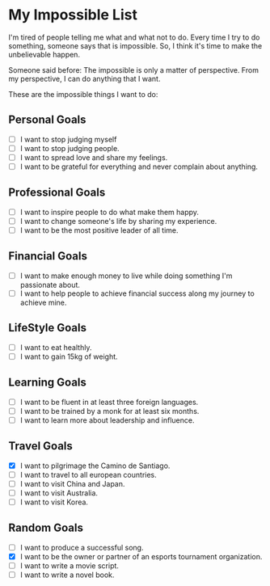 # My Impossible List

I'm tired of people telling me what and what not to do.
Every time I try to do something, someone says that is impossible.
So, I think it's time to make the unbelievable happen.

Someone said before: The impossible is only a matter of perspective. From my perspective, I can do anything that I want.

These are the impossible things I want to do:

## Personal Goals

- [ ] I want to stop judging myself
- [ ] I want to stop judging people.
- [ ] I want to spread love and share my feelings.
- [ ] I want to be grateful for everything and never complain about anything.

## Professional Goals

- [ ] I want to inspire people to do what make them happy.
- [ ] I want to change someone's life by sharing my experience.
- [ ] I want to be the most positive leader of all time.

## Financial Goals

- [ ] I want to make enough money to live while doing something I'm passionate about.
- [ ] I want to help people to achieve financial success along my journey to achieve mine.

## LifeStyle Goals

- [ ] I want to eat healthly.
- [ ] I want to gain 15kg of weight.

## Learning Goals

- [ ] I want to be fluent in at least three foreign languages.
- [ ] I want to be trained by a monk for at least six months.
- [ ] I want to learn more about leadership and influence.

## Travel Goals
- [x] I want to pilgrimage the Camino de Santiago.
- [ ] I want to travel to all european countries.
- [ ] I want to visit China and Japan.
- [ ] I want to visit Australia.
- [ ] I want to visit Korea.

## Random Goals

- [ ] I want to produce a successful song.
- [x] I want to be the owner or partner of an esports tournament organization.
- [ ] I want to write a movie script.
- [ ] I want to write a novel book.
